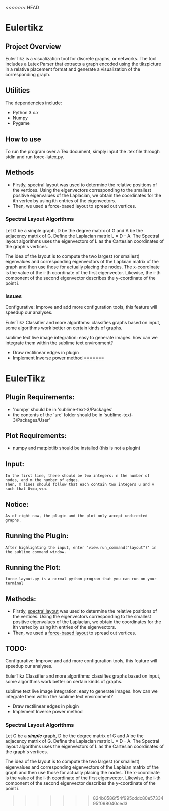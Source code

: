 <<<<<<< HEAD
# Eulertikz

## Project Overview
EulerTikz is a visualization tool for discrete graphs, or networks. The tool includes a Latex Parser that extracts a graph encoded using the tikzpicture in a relative placement format and generate a visualization of the corresponding graph.

## Utilities
The dependencies include:
* Python 3.x.x
* Numpy
* Pygame

## How to use
To run the program over a Tex document, simply input the .tex file through stdin and run force-latex.py.

## Methods
* Firstly, spectral layout was used to determine the relative positions of the vertices. Using the eigenvectors corresponding to the smallest positive eigenvalues of the Laplacian, we obtain the coordinates for the ith vertex by using ith entries of the eigenvectors.
* Then, we used a force-based layout to spread out vertices.

### Spectral Layout Algorithms
Let G be a simple graph, D be the degree matrix of G and A be the adjacency matrix of G. Define the Laplacian matrix L = D - A. The Spectral layout algorithms uses the eigenvectors of L as the Cartesian coordinates of the graph's vertices.

The idea of the layout is to compute the two largest (or smallest) eigenvalues and corresponding eigenvectors of the Laplaian matrix of the graph and then use those for actually placing the nodes. The x-coordinate is the value of the i-th coordinate of the first eigenvector. Likewise, the i-th component of the second eigenvector describes the y-coordinate of the point i.

### Issues
Configurative: Improve and add more configuration tools, this feature will speedup our analyses.

EulerTikz Classifier and more algorithms: classifies graphs based on input, some algorithms work better on certain kinds of graphs.

sublime text live image integration: easy to generate images. how can we integrate them within the sublime text environment?

* Draw rectilinear edges in plugin
* Implement Inverse power method
=======
# EulerTikz
## Plugin Requirements:
- 'numpy' should be in 'sublime-text-3/Packages'
- the contents of the 'src' folder should be in 'sublime-text-3/Packages/User'
## Plot Requirements:
- numpy and matplotlib should be installed (this is not a plugin)
## Input:
    In the first line, there should be two integers: n the number of nodes, and m the number of edges.
    Then, m lines should follow that each contain two integers u and v such that 0<=u,v<n.
## Notice:
    As of right now, the plugin and the plot only accept undirected graphs.
## Running the Plugin:
    After highlighting the input, enter 'view.run_command("layout")' in the sublime command window.
## Running the Plot:
    force-layout.py is a normal python program that you can run on your terminal
## Methods:
- Firstly, [spectral layout](https://en.wikipedia.org/wiki/Spectral_layout) was used to determine the relative positions of the vertices. Using the eigenvectors corresponding to the smallest positive eigenvalues of the Laplacian, we obtain the coordinates for the ith vertex by using ith entries of the eigenvectors.
- Then, we used a [force-based layout](https://en.wikipedia.org/wiki/Force-directed_graph_drawing) to spread out vertices.
## TODO:

Configurative: Improve and add more configuration tools, this feature will speedup our analyses.

EulerTikz Classifier and more algorithms: classifies graphs based on input, some algorithms work better on certain kinds of graphs.

sublime text live image integration: easy to generate images. how can we integrate them within the sublime text environment?

- Draw rectilinear edges in plugin
- Implement Inverse power method

### Spectral Layout Algorithms
Let G be a ***simple*** graph, D be the degree matrix of G and A be the adjacency matrix of G. Define the Laplacian matrix L = D - A. The Spectral layout algorithms uses the eigenvectors of L as the Cartesian coordinates of the graph's vertices.

The idea of the layout is to compute the two largest (or smallest) eigenvalues and corresponding eigenvectors of the Laplaian matrix of the graph and then use those for actually placing the nodes. The x-coordinate is the value of the i-th coordinate of the first eigenvector. Likewise, the i-th component of the second eigenvector describes the y-coordinate of the point i.
>>>>>>> 824b0586f54f995cddc80e5733495f098040ced3
